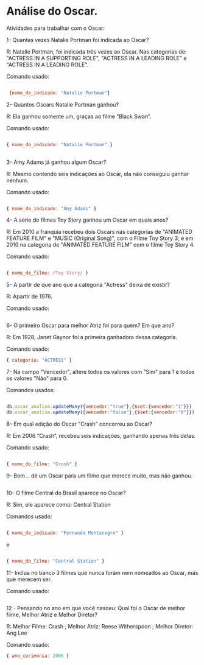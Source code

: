 # Análise do Oscar.

Atividades para trabalhar com o Oscar: 

 

1- Quantas vezes Natalie Portman foi indicada ao Oscar? 

R: Natalie Portman, foi indicada três vezes ao Oscar. Nas categorias de: "ACTRESS IN A SUPPORTING ROLE", "ACTRESS IN A LEADING ROLE" e "ACTRESS IN A LEADING ROLE".

Comando usado: 

```js

 {nome_do_indicado: "Natalie Portman"}

```

2- Quantos Oscars Natalie Portman ganhou? 

R: Ela ganhou somente um, graças ao filme “Black Swan”. 

Comando usado: 

 ```js

 { nome_do_indicado: "Natalie Portman" }
  
```

3- Amy Adams já ganhou algum Oscar? 

R: Mesmo contendo seis indicações ao Oscar, ela não conseguiu ganhar nenhum. 

 Comando usado: 
 
  ```js

 { nome_do_indicado: "Amy Adams" }
  
```
 
4- A série de filmes Toy Story ganhou um Oscar em quais anos? 

R: Em 2010 a franquia recebeu dois Oscars nas categorias de "ANIMATED FEATURE FILM" e "MUSIC (Original Song)", com o Filme Toy Story 3; e em 2010 na categoria de "ANIMATED FEATURE FILM" com o filme Toy Story 4. 

 Comando usado: 
 
 ```js

{ nome_do_filme: /Toy Story/ }

```

5- A partir de que ano que a categoria "Actress" deixa de existir?  

R: Apartir de 1976.

 Comando usado:
 
 ```js


```

6- O primeiro Oscar para melhor Atriz foi para quem? Em que ano? 
 
R: Em 1928, Janet Gaynor foi a primeira ganhadora dessa categoria. 

Comando usado: 

 ```js
{ categoria: "ACTRESS" }

```

 
7- Na campo "Vencedor", altere todos os valores com "Sim" para 1 e todos os valores "Não" para 0. 

 Comandos usados:
 
 ```js

db.oscar_analise.updateMany({vencedor:"true"},{$set:{vencedor:"1"}})
db.oscar_analise.updateMany({vencedor:"false"},{$set:{vencedor:"0"}})


```


8- Em qual edição do Oscar "Crash" concorreu ao Oscar? 

R: Em 2006 “Crash”, recebeu seis indicações, ganhando apenas três delas. 

Comando usado:
 
 ```js

{ nome_do_filme: "Crash" }

```


9- Bom... dê um Oscar para um filme que merece muito, mas não ganhou. 

 ```js


```


10- O filme Central do Brasil aparece no Oscar? 

R: Sim, ele aparece como: Central Station 

Comandos usado:

 ```js

{ nome_do_indicado: "Fernanda Montenegro" }


```
e

 ```js

{ nome_do_filme: "Central Station" }

```

11- Inclua no banco 3 filmes que nunca foram nem nomeados ao Oscar, mas que merecem ser.  

Comando usado:
  
 ```js


```


12 - Pensando no ano em que você nasceu: Qual foi o Oscar de melhor filme, Melhor Atriz e Melhor Diretor? 

R: Melhor Filme: Crash ; Melhor Atriz: Reese Witherspoon ; Melhor Diretor: Ang Lee

Comando usado:
 
 ```js
{ ano_cerimonia: 2006 }

```
